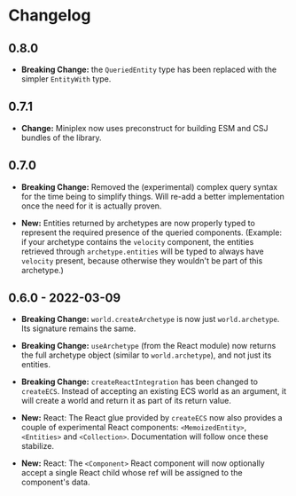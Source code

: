 # Changelog

## 0.8.0

- **Breaking Change:** the `QueriedEntity` type has been replaced with the simpler `EntityWith` type.

## 0.7.1

- **Change:** Miniplex now uses preconstruct for building ESM and CSJ bundles of the library.

## 0.7.0

- **Breaking Change:** Removed the (experimental) complex query syntax for the time being to simplify things. Will re-add a better implementation once the need for it is actually proven.

- **New:** Entities returned by archetypes are now properly typed to represent the required presence of the queried components. (Example: if your archetype contains the `velocity` component, the entities retrieved through `archetype.entities` will be typed to always have `velocity` present, because otherwise they wouldn't be part of this archetype.)

## 0.6.0 - 2022-03-09

- **Breaking Change:** `world.createArchetype` is now just `world.archetype`. Its signature remains the same.
- **Breaking Change:** `useArchetype` (from the React module) now returns the full archetype object (similar to `world.archetype`), and not just its entities.
- **Breaking Change:** `createReactIntegration` has been changed to `createECS`. Instead of accepting an existing ECS world as an argument, it will create a world and return it as part of its return value.

- **New:** React: The React glue provided by `createECS` now also provides a couple of experimental React components: `<MemoizedEntity>`, `<Entities>` and `<Collection>`. Documentation will follow once these stabilize.
- **New:** React: The `<Component>` React component will now optionally accept a single React child whose ref will be assigned to the component's data.
